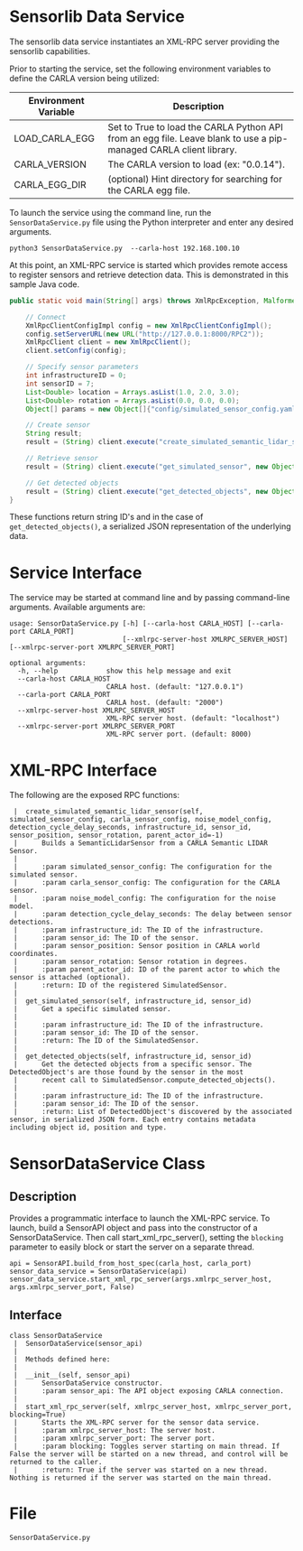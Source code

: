 # Sensorlib Data Service

The sensorlib data service instantiates an XML-RPC server providing the sensorlib capabilities.

Prior to starting the service, set the following environment variables to define the CARLA version being utilized:

| Environment Variable | Description                                                                                                       |
| -------------------- |-------------------------------------------------------------------------------------------------------------------|
| LOAD_CARLA_EGG       | Set to True to load the CARLA Python API from an egg file. Leave blank to use a pip-managed CARLA client library. |
| CARLA_VERSION        | The CARLA version to load (ex: "0.0.14").                                                                         |
| CARLA_EGG_DIR        | (optional) Hint directory for searching for the CARLA egg file.                                                   |

To launch the service using the command line, run the `SensorDataService.py` file using the Python interpreter and enter
any desired arguments.

```
python3 SensorDataService.py  --carla-host 192.168.100.10
```

At this point, an XML-RPC service is started which provides remote access to register sensors and retrieve detection
data. This is demonstrated in this sample Java code.

```java
public static void main(String[] args) throws XmlRpcException, MalformedURLException {

    // Connect
    XmlRpcClientConfigImpl config = new XmlRpcClientConfigImpl();
    config.setServerURL(new URL("http://127.0.0.1:8000/RPC2"));
    XmlRpcClient client = new XmlRpcClient();
    client.setConfig(config);

    // Specify sensor parameters
    int infrastructureID = 0;
    int sensorID = 7;
    List<Double> location = Arrays.asList(1.0, 2.0, 3.0);
    List<Double> rotation = Arrays.asList(0.0, 0.0, 0.0);
    Object[] params = new Object[]{"config/simulated_sensor_config.yaml", "config/noise_model_config.yaml", 0.5, infrastructureID, sensorID, location, rotation, -1};

    // Create sensor
    String result;
    result = (String) client.execute("create_simulated_semantic_lidar_sensor", params);

    // Retrieve sensor
    result = (String) client.execute("get_simulated_sensor", new Object[]{infrastructureID, sensorID});

    // Get detected objects
    result = (String) client.execute("get_detected_objects", new Object[]{infrastructureID, sensorID});
}
```

These functions return string ID's and in the case of `get_detected_objects()`, a serialized JSON representation of the
underlying data.

# Service Interface

The service may be started at command line and by passing command-line arguments. Available arguments are:

```
usage: SensorDataService.py [-h] [--carla-host CARLA_HOST] [--carla-port CARLA_PORT]
                            [--xmlrpc-server-host XMLRPC_SERVER_HOST] [--xmlrpc-server-port XMLRPC_SERVER_PORT]

optional arguments:
  -h, --help            show this help message and exit
  --carla-host CARLA_HOST
                        CARLA host. (default: "127.0.0.1")
  --carla-port CARLA_PORT
                        CARLA host. (default: "2000")
  --xmlrpc-server-host XMLRPC_SERVER_HOST
                        XML-RPC server host. (default: "localhost")
  --xmlrpc-server-port XMLRPC_SERVER_PORT
                        XML-RPC server port. (default: 8000)
```

# XML-RPC Interface

The following are the exposed RPC functions:

     |  create_simulated_semantic_lidar_sensor(self, simulated_sensor_config, carla_sensor_config, noise_model_config, detection_cycle_delay_seconds, infrastructure_id, sensor_id, sensor_position, sensor_rotation, parent_actor_id=-1)
     |      Builds a SemanticLidarSensor from a CARLA Semantic LIDAR Sensor.
     |      
     |      :param simulated_sensor_config: The configuration for the simulated sensor.
     |      :param carla_sensor_config: The configuration for the CARLA sensor.
     |      :param noise_model_config: The configuration for the noise model.
     |      :param detection_cycle_delay_seconds: The delay between sensor detections.
     |      :param infrastructure_id: The ID of the infrastructure.
     |      :param sensor_id: The ID of the sensor.
     |      :param sensor_position: Sensor position in CARLA world coordinates.
     |      :param sensor_rotation: Sensor rotation in degrees.
     |      :param parent_actor_id: ID of the parent actor to which the sensor is attached (optional).
     |      :return: ID of the registered SimulatedSensor.
     |  
     |  get_simulated_sensor(self, infrastructure_id, sensor_id)
     |      Get a specific simulated sensor.
     |      
     |      :param infrastructure_id: The ID of the infrastructure.
     |      :param sensor_id: The ID of the sensor.
     |      :return: The ID of the SimulatedSensor.
     |      
     |  get_detected_objects(self, infrastructure_id, sensor_id)
     |      Get the detected objects from a specific sensor. The DetectedObject's are those found by the sensor in the most
     |      recent call to SimulatedSensor.compute_detected_objects().
     |      
     |      :param infrastructure_id: The ID of the infrastructure.
     |      :param sensor_id: The ID of the sensor.
     |      :return: List of DetectedObject's discovered by the associated sensor, in serialized JSON form. Each entry contains metadata including object id, position and type.

# SensorDataService Class

## Description

Provides a programmatic interface to launch the XML-RPC service. To launch, build a SensorAPI object and pass into the
constructor of a SensorDataService. Then call start_xml_rpc_server(), setting the `blocking` parameter to easily block
or start the server on a separate thread.

````
api = SensorAPI.build_from_host_spec(carla_host, carla_port)
sensor_data_service = SensorDataService(api)
sensor_data_service.start_xml_rpc_server(args.xmlrpc_server_host, args.xmlrpc_server_port, False)
````

## Interface

    class SensorDataService
     |  SensorDataService(sensor_api)
     |  
     |  Methods defined here:
     |  
     |  __init__(self, sensor_api)
     |      SensorDataService constructor.
     |      :param sensor_api: The API object exposing CARLA connection.
     |  
     |  start_xml_rpc_server(self, xmlrpc_server_host, xmlrpc_server_port, blocking=True)
     |      Starts the XML-RPC server for the sensor data service.
     |      :param xmlrpc_server_host: The server host.
     |      :param xmlrpc_server_port: The server port.
     |      :param blocking: Toggles server starting on main thread. If False the server will be started on a new thread, and control will be returned to the caller.
     |      :return: True if the server was started on a new thread. Nothing is returned if the server was started on the main thread.

# File

    SensorDataService.py
